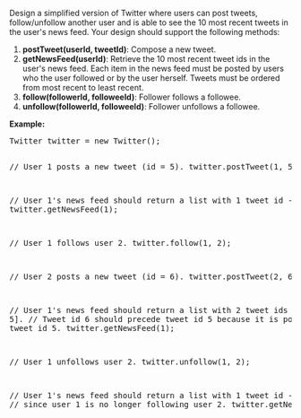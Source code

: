 <p>Design a simplified version of Twitter where users can post tweets, follow/unfollow another user and is able to see the 10 most recent tweets in the user's news feed. Your design should support the following methods:</p>

<p>
<ol>
<li><b>postTweet(userId, tweetId)</b>: Compose a new tweet.</li>
<li><b>getNewsFeed(userId)</b>: Retrieve the 10 most recent tweet ids in the user's news feed. Each item in the news feed must be posted by users who the user followed or by the user herself. Tweets must be ordered from most recent to least recent.</li>
<li><b>follow(followerId, followeeId)</b>: Follower follows a followee.</li>
<li><b>unfollow(followerId, followeeId)</b>: Follower unfollows a followee.</li>
</ol>
</p>

<p><b>Example:</b>
<pre>
Twitter twitter = new Twitter();

// User 1 posts a new tweet (id = 5).
twitter.postTweet(1, 5);

// User 1's news feed should return a list with 1 tweet id -> [5].
twitter.getNewsFeed(1);

// User 1 follows user 2.
twitter.follow(1, 2);

// User 2 posts a new tweet (id = 6).
twitter.postTweet(2, 6);

// User 1's news feed should return a list with 2 tweet ids -> [6, 5].
// Tweet id 6 should precede tweet id 5 because it is posted after tweet id 5.
twitter.getNewsFeed(1);

// User 1 unfollows user 2.
twitter.unfollow(1, 2);

// User 1's news feed should return a list with 1 tweet id -> [5],
// since user 1 is no longer following user 2.
twitter.getNewsFeed(1);
</pre>
</p>